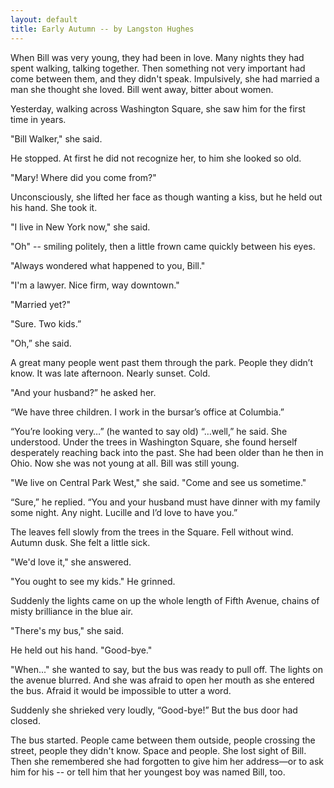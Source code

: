 ```yaml
---
layout: default
title: Early Autumn -- by Langston Hughes
---
```


When Bill was very young, they had been in love. Many nights they had spent walking, talking together. Then something not very important had come between them, and they didn't speak. Impulsively, she had married a man she thought she loved. Bill went away, bitter about women.

Yesterday, walking across Washington Square, she saw him for the first time in years.

"Bill Walker," she said.

He stopped. At first he did not recognize her, to him she looked so old.

"Mary! Where did you come from?"

Unconsciously, she lifted her face as though wanting a kiss, but he held out his hand. She took it.

"I live in New York now," she said.

"Oh" -- smiling politely, then a little frown came quickly between his eyes.

"Always wondered what happened to you, Bill."

"I'm a lawyer. Nice firm, way downtown." 

"Married yet?"

"Sure. Two kids.”

"Oh,” she said.

A great many people went past them through the park. People they didn’t know. It was late afternoon. Nearly sunset. Cold.

"And your husband?” he asked her.

“We have three children. I work in the bursar’s office at Columbia.”

“You’re looking very…” (he wanted to say old) “…well,” he said.
She understood. Under the trees in Washington Square, she found herself desperately reaching back into the past. She had been older than he then in Ohio. Now she was not young at all. Bill was still young.

"We live on Central Park West," she said. "Come and see us sometime."

“Sure,” he replied. “You and your husband must have dinner with my family some night. Any night. Lucille and I’d love to have you.”

The leaves fell slowly from the trees in the Square. Fell without wind. Autumn dusk. She felt a little sick.

"We'd love it," she answered.

"You ought to see my kids." He grinned.

Suddenly the lights came on up the whole length of Fifth Avenue, chains of misty brilliance in the blue air.

"There's my bus," she said.

He held out his hand. "Good-bye."

"When..." she wanted to say, but the bus was ready to pull off. The lights on the avenue blurred. And she was afraid to open her mouth as she entered the bus. Afraid it would be impossible to utter a word.

Suddenly she shrieked very loudly, “Good-bye!” But the bus door had closed.

The bus started. People came between them outside, people crossing the street, people they didn't know. Space and people. She lost sight of Bill. Then she remembered she had forgotten to give him her address—or to ask him for his -- or tell him that her youngest boy was named Bill, too.
